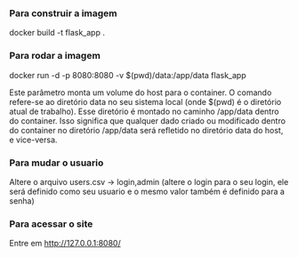 ### Para construir a imagem

docker build -t flask_app .

### Para rodar a imagem

docker run -d -p 8080:8080 -v $(pwd)/data:/app/data flask_app

Este parâmetro monta um volume do host para o container. O comando refere-se ao diretório data no seu sistema local (onde $(pwd) é o diretório atual de trabalho). Esse diretório é montado no caminho /app/data dentro do container. Isso significa que qualquer dado criado ou modificado dentro do container no diretório /app/data será refletido no diretório data do host, e vice-versa.

### Para mudar o usuario

Altere o arquivo users.csv -> login,admin (altere o login para o seu login, ele será definido como seu usuario e o mesmo valor também é definido para a senha)

### Para acessar o site

Entre em
http://127.0.0.1:8080/
